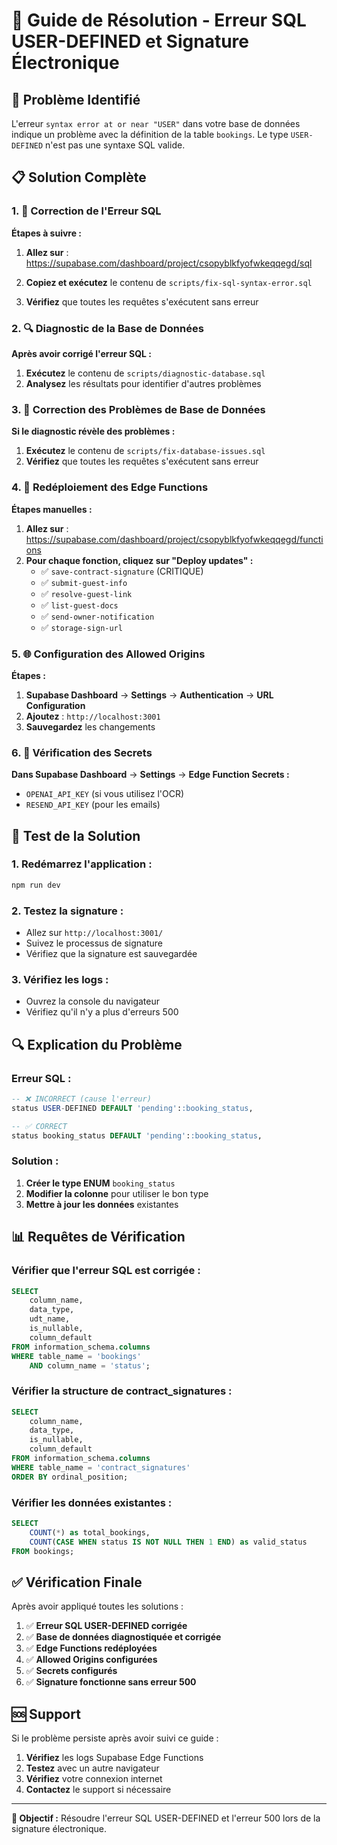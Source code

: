 # 🔧 Guide de Résolution - Erreur SQL USER-DEFINED et Signature Électronique

## 🚨 Problème Identifié

L'erreur `syntax error at or near "USER"` dans votre base de données indique un problème avec la définition de la table `bookings`. Le type `USER-DEFINED` n'est pas une syntaxe SQL valide.

## 📋 Solution Complète

### 1. 🔧 Correction de l'Erreur SQL

**Étapes à suivre :**

1. **Allez sur** : https://supabase.com/dashboard/project/csopyblkfyofwkeqqegd/sql

2. **Copiez et exécutez** le contenu de `scripts/fix-sql-syntax-error.sql`

3. **Vérifiez** que toutes les requêtes s'exécutent sans erreur

### 2. 🔍 Diagnostic de la Base de Données

**Après avoir corrigé l'erreur SQL :**

1. **Exécutez** le contenu de `scripts/diagnostic-database.sql`
2. **Analysez** les résultats pour identifier d'autres problèmes

### 3. 🔧 Correction des Problèmes de Base de Données

**Si le diagnostic révèle des problèmes :**

1. **Exécutez** le contenu de `scripts/fix-database-issues.sql`
2. **Vérifiez** que toutes les requêtes s'exécutent sans erreur

### 4. 🔄 Redéploiement des Edge Functions

**Étapes manuelles :**

1. **Allez sur** : https://supabase.com/dashboard/project/csopyblkfyofwkeqqegd/functions
2. **Pour chaque fonction, cliquez sur "Deploy updates" :**
   - ✅ `save-contract-signature` (CRITIQUE)
   - ✅ `submit-guest-info`
   - ✅ `resolve-guest-link`
   - ✅ `list-guest-docs`
   - ✅ `send-owner-notification`
   - ✅ `storage-sign-url`

### 5. 🌐 Configuration des Allowed Origins

**Étapes :**

1. **Supabase Dashboard** → **Settings** → **Authentication** → **URL Configuration**
2. **Ajoutez** : `http://localhost:3001`
3. **Sauvegardez** les changements

### 6. 🔑 Vérification des Secrets

**Dans Supabase Dashboard** → **Settings** → **Edge Function Secrets :**

- `OPENAI_API_KEY` (si vous utilisez l'OCR)
- `RESEND_API_KEY` (pour les emails)

## 🧪 Test de la Solution

### 1. **Redémarrez l'application :**
```bash
npm run dev
```

### 2. **Testez la signature :**
- Allez sur `http://localhost:3001/`
- Suivez le processus de signature
- Vérifiez que la signature est sauvegardée

### 3. **Vérifiez les logs :**
- Ouvrez la console du navigateur
- Vérifiez qu'il n'y a plus d'erreurs 500

## 🔍 Explication du Problème

### **Erreur SQL :**
```sql
-- ❌ INCORRECT (cause l'erreur)
status USER-DEFINED DEFAULT 'pending'::booking_status,

-- ✅ CORRECT
status booking_status DEFAULT 'pending'::booking_status,
```

### **Solution :**
1. **Créer le type ENUM** `booking_status`
2. **Modifier la colonne** pour utiliser le bon type
3. **Mettre à jour les données** existantes

## 📊 Requêtes de Vérification

### Vérifier que l'erreur SQL est corrigée :
```sql
SELECT 
    column_name,
    data_type,
    udt_name,
    is_nullable,
    column_default
FROM information_schema.columns 
WHERE table_name = 'bookings' 
    AND column_name = 'status';
```

### Vérifier la structure de contract_signatures :
```sql
SELECT 
    column_name,
    data_type,
    is_nullable,
    column_default
FROM information_schema.columns 
WHERE table_name = 'contract_signatures'
ORDER BY ordinal_position;
```

### Vérifier les données existantes :
```sql
SELECT 
    COUNT(*) as total_bookings,
    COUNT(CASE WHEN status IS NOT NULL THEN 1 END) as valid_status
FROM bookings;
```

## ✅ Vérification Finale

Après avoir appliqué toutes les solutions :

1. ✅ **Erreur SQL USER-DEFINED corrigée**
2. ✅ **Base de données diagnostiquée et corrigée**
3. ✅ **Edge Functions redéployées**
4. ✅ **Allowed Origins configurées**
5. ✅ **Secrets configurés**
6. ✅ **Signature fonctionne sans erreur 500**

## 🆘 Support

Si le problème persiste après avoir suivi ce guide :

1. **Vérifiez** les logs Supabase Edge Functions
2. **Testez** avec un autre navigateur
3. **Vérifiez** votre connexion internet
4. **Contactez** le support si nécessaire

---

**🎯 Objectif :** Résoudre l'erreur SQL USER-DEFINED et l'erreur 500 lors de la signature électronique.
